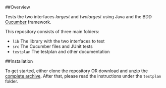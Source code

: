 ##Overview

Tests the two interfaces *largest* and *twolargest* using Java and the BDD [Cucumber](https://cucumber.io/) framework.

This repository consists of three main folders:

 * `lib` The library with the two interfaces to test
 * `src` The Cucumber files and JUnit tests
 * `testplan` The testplan and other documentation
 
##Installation

To get started, either clone the repository OR download and unzip the [complete archive](https://github.com/junw89/interface_test/archive/master.zip).  After that, please read the instructions under the `testplan` folder.
